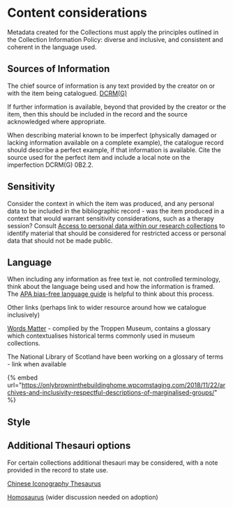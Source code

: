 # Content considerations

Metadata created for the Collections must apply the principles outlined in the Collection Information Policy: diverse and inclusive, and consistent and coherent in the language used.

## Sources of Information

The chief source of information is any text provided by the creator on or with the item being catalogued. [DCRM\(G\)](https://rbms.info/files/dcrm/dcrmg/DCRMG-A4.pdf)

If further information is available, beyond that provided by the creator or the item, then this should be included in the record and the source acknowledged where appropriate.

When describing material known to be imperfect \(physically damaged or lacking information available on a complete example\), the catalogue record should describe a perfect example, if that information is available. Cite the source used for the perfect item and include a local note on the imperfection DCRM\(G\) 0B2.2. 

## Sensitivity

Consider the context in which the item was produced, and any personal data to be included in the bibliographic record - was the item produced in a context that would warrant sensitivity considerations, such as a therapy session? Consult [Access to personal data within our research collections](http://wellcomelibrary.org/content/documents/policy-documents/access-to-personal-data.pdf) to identify material that should be considered for restricted access or personal data that should not be made public.

## Language

When including any information as free text ie. not controlled terminology, think about the language being used and how the information is framed. The [APA bias-free language guide](https://apastyle.apa.org/style-grammar-guidelines/bias-free-language) is helpful to think about this process.

Other links \(perhaps link to wider resource around how we catalogue inclusively\)

[Words Matter](https://www.tropenmuseum.nl/en/about-tropenmuseum/words-matter-publication) - complied by the Troppen Museum, contains a glossary which contextualises historical terms commonly used in museum collections.

The National Library of Scotland have been working on a glossary of terms - link when available

{% embed url="https://onlybrowninthebuildinghome.wpcomstaging.com/2018/11/22/archives-and-inclusivity-respectful-descriptions-of-marginalised-groups/" %}

## Style



## Additional Thesauri options

For certain collections additional thesauri may be considered, with a note provided in the record to state use.

[Chinese Iconography Thesaurus ](https://chineseiconography.org/thes/1)

[Homosaurus](https://homosaurus.org/) \(wider discussion needed on adoption\)

